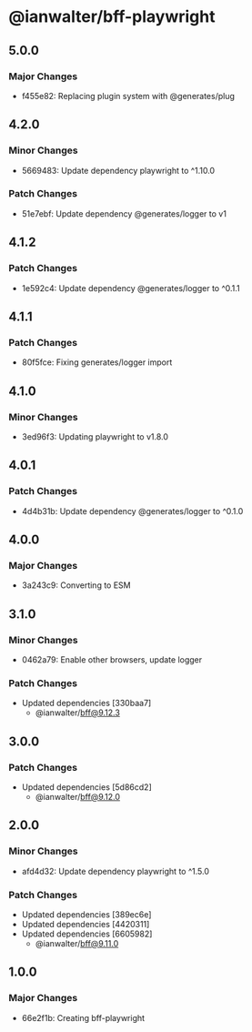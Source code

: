 # @ianwalter/bff-playwright

## 5.0.0

### Major Changes

- f455e82: Replacing plugin system with @generates/plug

## 4.2.0

### Minor Changes

- 5669483: Update dependency playwright to ^1.10.0

### Patch Changes

- 51e7ebf: Update dependency @generates/logger to v1

## 4.1.2

### Patch Changes

- 1e592c4: Update dependency @generates/logger to ^0.1.1

## 4.1.1

### Patch Changes

- 80f5fce: Fixing generates/logger import

## 4.1.0

### Minor Changes

- 3ed96f3: Updating playwright to v1.8.0

## 4.0.1

### Patch Changes

- 4d4b31b: Update dependency @generates/logger to ^0.1.0

## 4.0.0

### Major Changes

- 3a243c9: Converting to ESM

## 3.1.0

### Minor Changes

- 0462a79: Enable other browsers, update logger

### Patch Changes

- Updated dependencies [330baa7]
  - @ianwalter/bff@9.12.3

## 3.0.0

### Patch Changes

- Updated dependencies [5d86cd2]
  - @ianwalter/bff@9.12.0

## 2.0.0

### Minor Changes

- afd4d32: Update dependency playwright to ^1.5.0

### Patch Changes

- Updated dependencies [389ec6e]
- Updated dependencies [4420311]
- Updated dependencies [6605982]
  - @ianwalter/bff@9.11.0

## 1.0.0

### Major Changes

- 66e2f1b: Creating bff-playwright
